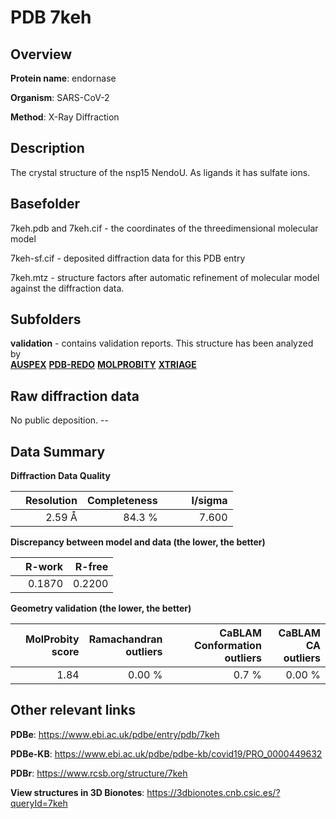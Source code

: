 # PDB 7keh

## Overview

**Protein name**: endornase

**Organism**: SARS-CoV-2

**Method**: X-Ray Diffraction

## Description

The crystal structure of the nsp15 NendoU. As ligands it has sulfate ions.

## Basefolder

7keh.pdb and 7keh.cif - the coordinates of the threedimensional molecular model

7keh-sf.cif - deposited diffraction data for this PDB entry

7keh.mtz - structure factors after automatic refinement of molecular model against the diffraction data.

## Subfolders





**validation** - contains validation reports. This structure has been analyzed by <br>[**AUSPEX**](https://github.com/thorn-lab/coronavirus_structural_task_force/tree/master/pdb/endornase/SARS-CoV-2/7keh/validation/auspex) [**PDB-REDO**](https://github.com/thorn-lab/coronavirus_structural_task_force/tree/master/pdb/endornase/SARS-CoV-2/7keh/validation/pdb-redo) [**MOLPROBITY**](https://github.com/thorn-lab/coronavirus_structural_task_force/tree/master/pdb/endornase/SARS-CoV-2/7keh/validation/molprobity) [**XTRIAGE**](https://github.com/thorn-lab/coronavirus_structural_task_force/blob/master/pdb/endornase/SARS-CoV-2/7keh/validation/Xtriage_output.log)   



## Raw diffraction data

No public deposition. --<br> 

## Data Summary
**Diffraction Data Quality**

|   | Resolution | Completeness| I/sigma |
|---|-------------:|----------------:|--------------:|
|   |2.59 Å|84.3  %|<img width=50/>7.600|

**Discrepancy between model and data (the lower, the better)**

|   | **R-work**| **R-free**   
|---|-------------:|----------------:|           
||  0.1870|  0.2200|

**Geometry validation (the lower, the better)**

|   |**MolProbity<br>score**| **Ramachandran<br>outliers** | **CaBLAM<br>Conformation outliers** | **CaBLAM<br>CA outliers** |
|---|-------------:|----------------:|----------------:|----------------:|
||  1.84|  0.00 %|0.7 %|0.00 %|

 

 



## Other relevant links 
**PDBe**:  https://www.ebi.ac.uk/pdbe/entry/pdb/7keh

**PDBe-KB**: https://www.ebi.ac.uk/pdbe/pdbe-kb/covid19/PRO_0000449632 
 
**PDBr**: https://www.rcsb.org/structure/7keh 

**View structures in 3D Bionotes**: https://3dbionotes.cnb.csic.es/?queryId=7keh

